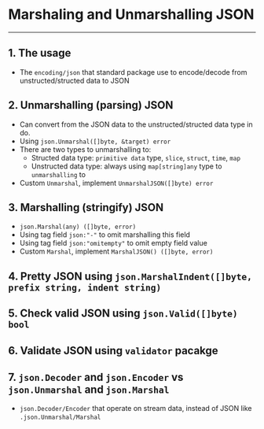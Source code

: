 # Marshaling and Unmarshalling JSON
---

## 1. The usage
  - The `encoding/json` that standard package use to encode/decode from unstructed/structed data to JSON

## 2. Unmarshalling (parsing) JSON 
  - Can convert from the JSON data to the unstructed/structed data type in do.
  - Using `json.Unmarshal([]byte, &target) error`
  - There are two types to unmarshalling to:
    + Structed data type: `primitive data` type, `slice`, `struct`, `time`, `map`
    + Unstructed data type: always using `map[string]any` type to `unmarshalling` to
  - Custom `Unmarshal`, implement `UnmarshalJSON([]byte) error`

## 3. Marshalling (stringify) JSON
  - `json.Marshal(any) ([]byte, error)`
  - Using tag field `json:"-"` to omit marshalling this field
  - Using tag field `json:"omitempty"` to omit empty field value
  - Custom `Marshal`, implement `MarshalJSON() ([]byte, error)`

## 4. Pretty JSON using `json.MarshalIndent([]byte, prefix string, indent string)`

## 5. Check valid JSON using `json.Valid([]byte) bool`

## 6. Validate JSON using `validator` pacakge

## 7. `json.Decoder` and `json.Encoder` vs `json.Unmarshal` and `json.Marshal`
  - `json.Decoder/Encoder` that operate on stream data, instead of JSON like `.json.Unmarshal/Marshal` 

